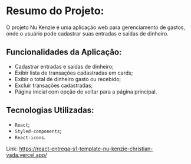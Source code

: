 # Resumo do Projeto:

O projeto Nu Kenzie é uma aplicação web para gerenciamento de gastos, onde o usuário pode cadastrar suas entradas e saídas de dinheiro.

## Funcionalidades da Aplicação:

- Cadastrar entradas e saídas de dinheiro;
- Exibir lista de transações cadastradas em cards;
- Exibir o total de dinheiro gasto ou recebido;
- Excluir transações cadastradas;
- Página inicial com opção de voltar para a página principal.

## Tecnologias Utilizadas:

- `React`;
- `Styled-components`;
- `React-icons`.

Link: https://react-entrega-s1-template-nu-kenzie-christian-vada.vercel.app/
